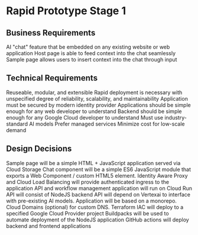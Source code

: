# Rapid Prototype Stage 1
## Business Requirements
AI "chat" feature that be embedded on any existing website or web application
Host page is able to feed context into the chat seamlessly
Sample page allows users to insert context into the chat through input
## Technical Requirements
Reuseable, modular, and extensible
Rapid deployment is necessary with unspecified degree of reliability, scalability, and maintainability
Application must be secured by modern identity provider
Applications should be simple enough for any web developer to understand
Backend should be simple enough for any Google Cloud developer to understand
Must use industry-standard AI models
Prefer managed services
Minimize cost for low-scale demand
## Design Decisions
Sample page will be a simple HTML + JavaScript application served via Cloud Storage
Chat component will be a simple ES6 JavaScript module that exports a Web Component / custom HTML5 element.
Identity Aware Proxy and Cloud Load Balancing will provide authenticated ingress to the application
API and workflow management application will run on Cloud Run
API will consist of NodeJS backend
API will depend on Vertexai to interface with pre-existing AI models.
Application will be based on a monorepo.
Cloud Domains (optional) for custom DNS.
Terraform IAC will deploy to a specified Google Cloud Provider project
Buildpacks will be used to automate deployment of the NodeJS application
GitHub actions will deploy backend and frontend applications
